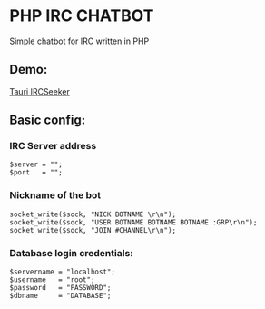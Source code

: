 # PHP IRC CHATBOT
Simple chatbot for IRC written in PHP

## Demo: ##
[Tauri IRCSeeker](https://sont.sytes.net/ircseeker.php/)

## Basic config:

### IRC Server address
```
$server = "";
$port   = "";
```

### Nickname of the bot
```
socket_write($sock, "NICK BOTNAME \r\n");
socket_write($sock, "USER BOTNAME BOTNAME BOTNAME :GRP\r\n");
socket_write($sock, "JOIN #CHANNEL\r\n");
```

### Database login credentials:
```
$servername = "localhost";
$username   = "root";
$password   = "PASSWORD";
$dbname     = "DATABASE";
```
